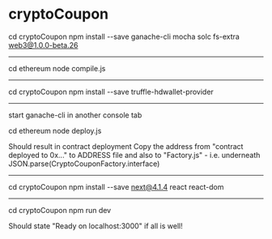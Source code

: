 # cryptoCoupon

cd cryptoCoupon
npm install --save ganache-cli mocha solc fs-extra web3@1.0.0-beta.26

---

cd ethereum
node compile.js

---

cd cryptoCoupon
npm install --save truffle-hdwallet-provider

---
start ganache-cli in another console tab


cd ethereum 
node deploy.js

Should result in contract deployment
Copy the address from "contract deployed to 0x..." to ADDRESS file
and also to "Factory.js" - i.e. underneath JSON.parse(CryptoCouponFactory.interface)

---

cd cryptoCoupon
npm install --save next@4.1.4 react react-dom

---

cd cryptoCoupon
npm run dev

Should state "Ready on localhost:3000" if all is well!
